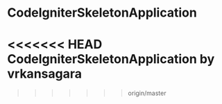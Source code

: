 # CodeIgniterSkeletonApplication
<<<<<<< HEAD
CodeIgniterSkeletonApplication by vrkansagara
=======
>>>>>>> origin/master
